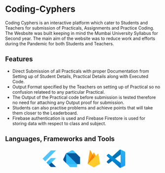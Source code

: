 # Coding-Cyphers

Coding Cyphers is an interactive platform which cater to Students and Teachers for submission of Practicals, Assignments and Practice Coding. The Wesbsite was built keeping in mind the Mumbai University Syllabus for Second year. The main aim of the website was to reduce work and efforts during the Pandemic for both Students and Teachers.

## Features
- Direct Submission of all Practicals with proper Documentation from Setting up of Student Details, Practical Details along with Executed Code.
- Output Format specified by the Teachers on setting up of Practical so no confusion relateed to any particular Practical.
- The Output of the Practical code before submission is tested therefore no need for attaching any Output proof for submission.
- Students can also practise problems and achieve points that will take them closer to the Leaderboard.
- Firebase authentication is used and Firebase Firestore is used for storing data with respect to class and subject.

## Languages, Frameworks and Tools

<p align="center">
<img src="https://raw.githubusercontent.com/github/explore/80688e429a7d4ef2fca1e82350fe8e3517d3494d/topics/flutter/flutter.png" alt="Flutter" height="60" style="vertical-align:top; margin:4px">
<img src="https://raw.githubusercontent.com/github/explore/80688e429a7d4ef2fca1e82350fe8e3517d3494d/topics/dart/dart.png" alt="Dart" height="60" style="vertical-align:top; margin:4px">
<img src="https://raw.githubusercontent.com/github/explore/80688e429a7d4ef2fca1e82350fe8e3517d3494d/topics/firebase/firebase.png" alt="Javascript" height="60" style="vertical-align:top; margin:4px">
<img src="https://raw.githubusercontent.com/github/explore/80688e429a7d4ef2fca1e82350fe8e3517d3494d/topics/visual-studio-code/visual-studio-code.png" alt="VSC" height="60" style="vertical-align:top; margin:4px">
</p>
